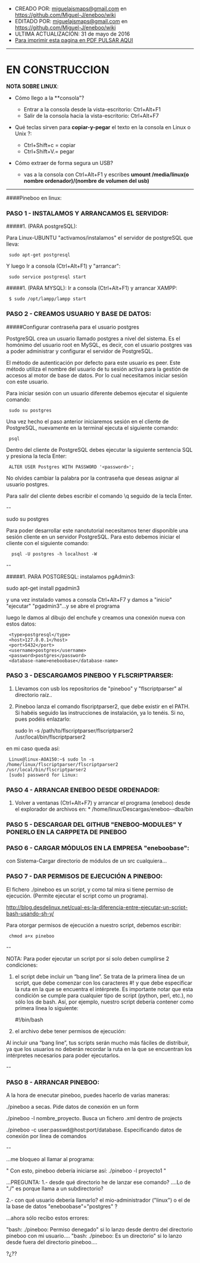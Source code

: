 * CREADO POR: miguelajsmaps@gmail.com en https://github.com/Miguel-J/eneboo/wiki
* EDITADO POR: miguelajsmaps@gmail.com en https://github.com/Miguel-J/eneboo/wiki
* ULTIMA ACTUALIZACIÓN: 31 de mayo de 2016
* [Para imprimir esta pagina en PDF PULSAR AQUI](https://gitprint.com/Miguel-J/eneboo/wiki/Pineboo-Instalacion)

----

# EN CONSTRUCCION


**NOTA SOBRE LINUX**:
* Cómo llego a la **consola"?
     * Entrar a la consola desde la vista-escritorio: Ctrl+Alt+F1
     * Salir de la consola hacia la vista-escritorio: Ctrl+Alt+F7

* Qué teclas sirven para **copiar-y-pegar** el texto en la consola en Linux o Unix ?:
     * Ctrl+Shift+c = copiar
     * Ctrl+Shift+V.= pegar

* Cómo extraer de forma segura un USB?
     * vas a la consola con Ctrl+Alt+F1 y escribes **umount /media/linux(o nombre ordenador)/(nombre de volumen del usb)**

----
####Pineboo en linux:

### PASO 1 - INSTALAMOS Y ARRANCAMOS EL SERVIDOR:

#####1. (PARA postgreSQL): 

Para Linux-UBUNTU "activamos/instalamos" el servidor de postgreSQL que lleva:

     sudo apt-get postgresql

Y luego Ir a consola (Ctrl+Alt+F1) y "arrancar":

     sudo service postgresql start

#####1. (PARA MYSQL): Ir a consola (Ctrl+Alt+F1) y arrancar XAMPP: 

     $ sudo /opt/lampp/lampp start


### PASO 2 - CREAMOS USUARIO Y BASE DE DATOS:

#####Configurar contraseña para el usuario postgres

PostgreSQL crea un usuario llamado postgres a nivel del sistema. Es el homónimo del usuario root en MySQL, es decir, con el usuario postgres vas a poder administrar y configurar el servidor de PostgreSQL.

El método de autenticación por defecto para este usuario es peer. Este método utiliza el nombre del usuario de tu sesión activa para la gestión de accesos al motor de base de datos. Por lo cual necesitamos iniciar sesión con este usuario.

Para iniciar sesión con un usuario diferente debemos ejecutar el siguiente comando:

     sudo su postgres

Una vez hecho el paso anterior iniciaremos sesión en el cliente de PostgreSQL, nuevamente en la terminal ejecuta el siguiente comando:

     psql

Dentro del cliente de PostgreSQL debes ejecutar la siguiente sentencia SQL y presiona la tecla Enter:

     ALTER USER Postgres WITH PASSWORD '<password>';

No olvides cambiar la palabra <password> por la contraseña que deseas asignar al usuario postgres.

Para salir del cliente debes escribir el comando \q seguido de la tecla Enter.

--

sudo su postgres

Para poder desarrollar este nanotutorial necesitamos tener disponible una sesión cliente en un servidor PostgreSQL. Para esto debemos iniciar el cliente con el siguiente comando:

      psql -U postgres -h localhost -W

--

#####1. PARA POSTGRESQL: instalamos pgAdmin3:

sudo apt-get install pgadmin3

y una vez instalado vamos a consola Ctrl+Alt+F7 y damos a "inicio" "ejecutar" "pgadmin3"...y se abre el programa

luego le damos al dibujo del enchufe y creamos una conexión nueva con estos datos:

     <type>postgresql</type>
     <host>127.0.0.1</host>
     <port>5432</port>
     <username>postgres</username>
     <password>postgres</password>
     <database-name>eneboobase</database-name>


### PASO 3 - DESCARGAMOS PINEBOO Y FLSCRIPTPARSER:

1. Llevamos con usb los repositorios de "pineboo" y "flscriptparser" al directorio raíz..

1. Pineboo lanza el comando flscriptparser2, que debe existir en el PATH. Si habéis seguido las instrucciones de instalación, ya lo tenéis. Si no, pues podéis enlazarlo:

     sudo ln -s /path/to/flscriptparser/flscriptparser2 /usr/local/bin/flscriptparser2

en mi caso queda así:

     Linux@linux-AOA150:~$ sudo ln -s /home/linux/flscriptparser/flscriptparser2 /usr/local/bin/flscriptparser2
     [sudo] password for Linux:

### PASO 4 - ARRANCAR ENEBOO DESDE ORDENADOR:

1. Volver a ventanas (Ctrl+Alt+F7) y arrancar el programa (eneboo) desde el explorador de archivos en:
         * /home/linux/Descargas/eneboo--dba/bin

### PASO 5 - DESCARGAR DEL GITHUB "ENEBOO-MODULES" Y PONERLO EN LA CARPPETA DE PINEBOO

### PASO 6 - CARGAR MÓDULOS EN LA EMPRESA "eneboobase": 

con Sistema-Cargar directorio de módulos de un src cualquiera...

### PASO 7 - DAR PERMISOS DE EJECUCIÓN A PINEBOO:

El fichero ./pineboo es un script, y como tal mira si tiene permiso de ejecución. (Permite ejecutar el script como un programa). 

http://blog.desdelinux.net/cual-es-la-diferencia-entre-ejecutar-un-script-bash-usando-sh-y/

Para otorgar permisos de ejecución a nuestro script, debemos escribir:

     chmod a+x pineboo

--

NOTA: Para poder ejecutar un script por sí solo deben cumplirse 2 condiciones:

1. el script debe incluir un “bang line”. Se trata de la primera línea de un script, que debe comenzar con los caracteres #! y que debe especificar la ruta en la que se encuentra el intérprete. Es importante notar que esta condición se cumple para cualquier tipo de script (python, perl, etc.), no sólo los de bash. Así, por ejemplo, nuestro script debería contener como primera línea lo siguiente:

     #!/bin/bash

1. el archivo debe tener permisos de ejecución:

Al incluir una “bang line”, tus scripts serán mucho más fáciles de distribuir, ya que los usuarios no deberán recordar la ruta en la que se encuentran los intérpretes necesarios para poder ejecutarlos. 

--

### PASO 8 - ARRANCAR PINEBOO:

A la hora de enecutar pineboo, puedes hacerlo de varias maneras:

./pineboo a secas. Pide datos de conexión en un form

./pineboo -l nombre_proyecto. Busca un fichero .xml dentro de projects

./pineboo -c user:passwd@host:port/database. Especificando datos de conexión por linea de comandos

--

...me bloqueo al llamar al programa: 

"
Con esto, pineboo debería iniciarse así:
     ./pineboo -l proyecto1
"


...PREGUNTA:
1.- desde qué directorio he de lanzar ese comando? ....Lo de "./" es porque llama a un subdirectorio?


2.- con qué usuario debería llamarlo? el mio-administrador ("linux") o el de la base de datos "eneboobase"="postgres" ?


...ahora sólo recibo estos errores:

"bash: ./pineboo: Permiso denegado" si lo lanzo desde dentro del directorio pineboo con mi usuario....
"bash: ./pineboo: Es un directorio" si lo lanzo desde fuera  del directorio pineboo....


?¿??
